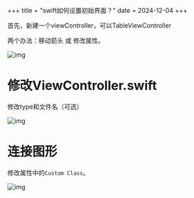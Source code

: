 +++
title = "swift如何设置初始界面？"
date = 2024-12-04
+++

首先，新建一个viewController，可以TableViewController

两个办法：移动箭头 或 修改属性。

![img](https://linxz-aliyun.oss-cn-shenzhen.aliyuncs.com/images/202412041150771.png)

# 修改ViewController.swift

修改type和文件名（可选）

![img](https://linxz-aliyun.oss-cn-shenzhen.aliyuncs.com/images/202412041156056.png)

# 连接图形

修改属性中的`Custom Class`。

![img](https://linxz-aliyun.oss-cn-shenzhen.aliyuncs.com/images/202412041158907.png)
